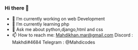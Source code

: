 ### Hi there 👋

- 🔭 I’m currently working on web Development
- 🌱 I’m currently learning php
- 💬 Ask me about python,django,html and css
- 📫 How to reach me: 
Mahdikhan.mar@gmail.com
Discord : Makhdi#4684
Telegram : @Mahdicodes

<!--
**Mahdicodes/Mahdicodes** is a ✨ _special_ ✨ repository because its `README.md` (this file) appears on your GitHub profile.

Here are some ideas to get you started:


-->
